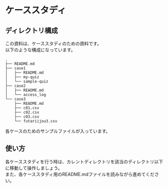 # ケーススタディ

## ディレクトリ構成
この資料は、ケーススタディのための資料です。  
以下のような構成になっています。
```
.
├── README.md
├── case1
│   ├── README.md
│   ├── my-quiz
│   └── sample-quiz
├── case2
│   ├── README.md
│   └── access_log
└── case3
    ├── README.md
    ├── c01.csv
    ├── c02.csv
    ├── c03.csv
    └── futariijou3.csv
```
各ケースのためのサンプルファイルが入っています。

## 使い方
各ケーススタディを行う時は、カレントディレクトリを該当のディレクトリ以下に移動して操作しましょう。  
また、各ケーススタディ用のREADME.mdファイルを読みながら進めてください。

